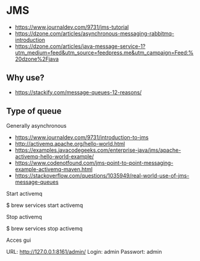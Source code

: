 # JMS

- https://www.journaldev.com/9731/jms-tutorial
- https://dzone.com/articles/asynchronous-messaging-rabbitmq-introduction
- https://dzone.com/articles/java-message-service-1?utm_medium=feed&utm_source=feedpress.me&utm_campaign=Feed:%20dzone%2Fjava

## Why use?

- https://stackify.com/message-queues-12-reasons/

## Type of queue

Generally asynchronous

- https://www.journaldev.com/9731/introduction-to-jms
- http://activemq.apache.org/hello-world.html
- https://examples.javacodegeeks.com/enterprise-java/jms/apache-activemq-hello-world-example/
- https://www.codenotfound.com/jms-point-to-point-messaging-example-activemq-maven.html
- https://stackoverflow.com/questions/1035949/real-world-use-of-jms-message-queues


Start activemq

$ brew services start activemq

Stop activemq

$ brew services stop activemq

Acces gui

URL: http://127.0.0.1:8161/admin/
Login: admin
Passwort: admin
